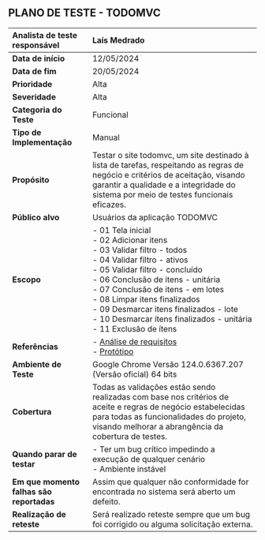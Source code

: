 

## PLANO DE TESTE - TODOMVC


| **Analista de teste responsável** | Laís Medrado                                                         |
|:------------------------------------|:-----------------------------------------------------------------------|
| **Data de início**                 | 12/05/2024                                                            |
| **Data de fim**                    | 20/05/2024                                                            |
| **Prioridade**                     | Alta                                                                  |
| **Severidade**                     | Alta                                                                  |
| **Categoria do Teste**             | Funcional                                                             |
| **Tipo de Implementação**          | Manual                                                                |
| **Propósito**                      | Testar o site todomvc, um site destinado à lista de tarefas, respeitando as regras de negócio e critérios de aceitação, visando garantir a qualidade e a integridade do sistema por meio de testes funcionais eficazes. |
| **Público alvo**                   | Usuários da aplicação TODOMVC                                        |
| **Escopo**                         | - 01 Tela inicial<br>- 02 Adicionar itens<br>- 03 Validar filtro - todos<br>- 04 Validar filtro - ativos<br>- 05 Validar filtro - concluído<br>- 06 Conclusão de itens - unitária<br>- 07 Conclusão de itens - em lotes<br>- 08 Limpar itens finalizados <br>- 09 Desmarcar itens finalizados - lote <br> - 10 Desmarcar ítens finalizados - unitária <br>- 11 Exclusão de ítens 
| **Referências**                    | - [Análise de requisitos](https://www.figma.com/design/RbLtyAV4EeNtvRbUPdCVN2/TODOMVC-team-library?node-id=0%3A1&t=RfPdrJDxFW33Fy9U-1)<br>- [Protótipo](https://todomvc.com/examples/typescript-react/#/) |
| **Ambiente de Teste**              | Google Chrome Versão 124.0.6367.207 (Versão oficial) 64 bits         |
| **Cobertura**                      | Todas as validações estão sendo realizadas com base nos critérios de aceite e regras de negócio estabelecidas para todas as funcionalidades do projeto, visando melhorar a abrangência da cobertura de testes. |
| **Quando parar de testar**        | - Ter um bug crítico impedindo a execução de qualquer cenário<br>- Ambiente instável                                                |
| **Em que momento falhas são reportadas** | Assim que qualquer não conformidade for encontrada no sistema será aberto um defeito.                                             |
| **Realização de reteste**          | Será realizado reteste sempre que um bug foi corrigido ou alguma solicitação externa.                                              |


